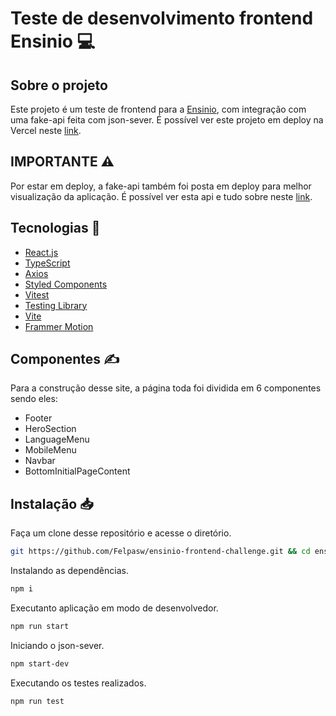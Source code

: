 # Teste de desenvolvimento frontend Ensinio 💻

## Sobre o projeto 
Este projeto é um teste de frontend para a <a href="https://ensinio.com">Ensinio</a>, com integração com uma fake-api feita com json-sever. É possível ver este projeto em deploy na Vercel neste <a href="https://ensinio-frontend-challenge.vercel.app">link</a>.

## IMPORTANTE ⚠️
Por estar em deploy, a fake-api também foi posta em deploy para melhor visualização da aplicação.
É possível ver esta api e tudo sobre neste <a href="https://json-server-ensionio.vercel.app">link</a>.

## Tecnologias 🚀

- <a href= "https://react.dev">React.js</a>
- <a href= "https://react.dev">TypeScript</a>
- <a href="https://axios-http.com/ptbr/docs/intro">Axios</a>
- <a href="https://axios-http.com/ptbr/docs/intro">Styled Components</a>
- <a href="https://vitest.dev">Vitest</a>
- <a href="https://testing-library.com">Testing Library</a>
- <a href="https://vitejs.dev">Vite</a>
- <a href="https://www.framer.com/motion/">Frammer Motion</a>

## Componentes ✍️ 
Para a construção desse site, a página toda foi dividida em 6 componentes sendo eles:
 - Footer
 - HeroSection
 - LanguageMenu
 - MobileMenu
 - Navbar  
 - BottomInitialPageContent
## Instalação 📥

Faça um clone desse repositório e acesse o diretório.
```bash
git https://github.com/Felpasw/ensinio-frontend-challenge.git && cd ensinio-frontend-challenge
```
Instalando as dependências.
```bash
npm i 
```
Executanto aplicação em modo de desenvolvedor.
```bash
npm run start  
```
Iniciando o json-sever.
```bash
npm start-dev
```
Executando os testes realizados.
```bash
npm run test
```


